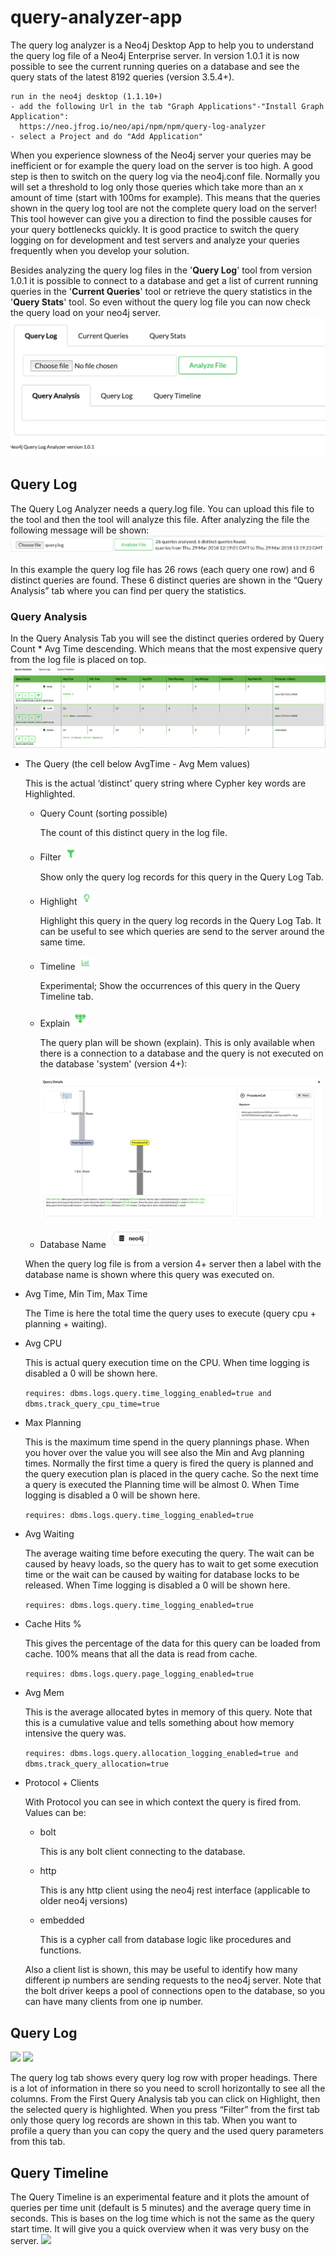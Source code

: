 # query-analyzer-app

The query log analyzer is a Neo4j Desktop App to help you to understand the query log file of a Neo4j Enterprise server. 
In version 1.0.1 it is now possible to see the current running queries on a database and see the query stats of the latest 8192 queries (version 3.5.4+).

```
run in the neo4j desktop (1.1.10+)
- add the following Url in the tab "Graph Applications"-"Install Graph Application":
  https://neo.jfrog.io/neo/api/npm/npm/query-log-analyzer
- select a Project and do "Add Application"    
```   
When you experience slowness of the Neo4j server your queries may be inefficient or for example the query load on the server is too high. A good step is then to switch on the query log via the neo4j.conf file. Normally you will set a threshold to log only those queries which take more than an x amount of time (start with 100ms for example). This means that the queries shown in the query log tool are not the complete query load on the server! This tool however can give you a direction to find the possible causes for your query bottlenecks quickly. 
It is good practice to switch the query logging on for development and test servers and analyze your queries frequently when you develop your solution.  

Besides analyzing the query log files in the '__Query Log__' tool from version 1.0.1 it is possible to connect to a database and get a list of current running queries in the '__Current Queries__' tool or retrieve the query statistics in the '__Query Stats__' tool. 
So even without the query log file you can now check the query load on your neo4j server.
<img src="qatool.png"/>


## Query Log 

The Query Log Analyzer needs a query.log file. You can upload this file to the tool and then the tool will analyze this file. After analyzing the file the following message will be shown:
<img src="qla.png"/>

In this example the query log file has 26 rows (each query one row) and 6 distinct queries are found. These 6 distinct queries are shown in the “Query Analysis” tab where you can find per query the statistics. 

### Query Analysis
In the Query Analysis Tab you will see the distinct queries ordered by Query Count * Avg Time descending. Which means that the most expensive query from the log file is placed on top.
<img src="qatab.png"/>

- The Query (the cell below AvgTime - Avg Mem values)

   This is the actual ‘distinct’ query string where Cypher key words are Highlighted.
  - Query Count (sorting possible)

    The count of this distinct query in the log file. 
  - Filter <img width="25px" src="filtericon.png"/> 
  
    Show only the query log records for this query in the Query Log Tab.
    
  - Highlight <img width="25px" src="highlighticon.png"/>
  
    Highlight this query in the query log records in the Query Log Tab. It can be useful to see which queries are send to the server around the same time. 
  - Timeline <img width="25px" src="timelineicon.png"/>
  
    Experimental; Show the occurrences of this query in the Query Timeline tab.
    
  - <div valign="bottom" >Explain <img width="25px" src="explainicon.png"/> </div>
  
    The query plan will be shown (explain). This is only available when there is a connection to a database and the query is not executed on the database 'system' (version 4+):
    
    <img width="450px" src="explainquery.png"/>
    
  - Database Name <img height="30px" src="dbicon.png"/>

   When the query log file is from a version 4+ server then a label with the database name is shown where this query was executed on.
    
    
- Avg Time, Min Tim, Max Time

  The Time is here the total time the query uses to execute (query cpu + planning + waiting).
- Avg CPU 

  This is actual query execution time on the CPU. When time logging is disabled a 0 will be shown here. 
  
  ```requires: dbms.logs.query.time_logging_enabled=true and dbms.track_query_cpu_time=true```
- Max Planning

  This is the maximum time spend in the query plannings phase. When you hover over the value you will see also the Min and Avg planning times. Normally the first time a query is fired the query is planned and the query execution plan is placed in the query cache. So the next time a query is executed the Planning time will be almost 0. When Time logging is disabled a 0 will be shown here.

  ```requires: dbms.logs.query.time_logging_enabled=true``` 
- Avg Waiting

  The average waiting time before executing the query. The wait can be caused by heavy loads, so the query has to wait to get some execution time or the wait can be caused by waiting for database locks to be released. When Time logging is disabled a 0 will be shown here.

  ```requires: dbms.logs.query.time_logging_enabled=true ```
- Cache Hits %

  This gives the percentage of the data for this query can be loaded from cache. 100% means that all the data is read from cache.

  ```requires: dbms.logs.query.page_logging_enabled=true ```
  
- Avg Mem

  This is the average allocated bytes in memory of this query. Note that this is a cumulative value and tells something about how memory intensive the query was.

  ```requires: dbms.logs.query.allocation_logging_enabled=true and dbms.track_query_allocation=true```

- Protocol + Clients

  With Protocol you can see in which context the query is fired from. Values can be: 
  - bolt

    This is any bolt client connecting to the database.
  - http
  
    This is any http client using the neo4j rest interface (applicable to older neo4j versions)
  - embedded 
    
    This is a cypher call from database logic like procedures and functions.

  Also a client list is shown, this may be useful to identify how many different ip numbers are sending requests to the neo4j server. Note that the bolt driver keeps a pool of connections open to the database, so you can have many clients from one ip number. 

## Query Log

<img src="qlt1.png"/>
<img src="qlt2.png"/>

The query log tab shows every query log row with proper headings. There is a lot of information in there so you need to scroll horizontally to see all the columns. From the First Query Analysis tab you can click on Highlight, then the selected query is highlighted. When you press “Filter” from the first tab only those query log records are shown in this tab. When you want to profile a query than you can copy the query and the used query parameters from this tab.

## Query Timeline

The Query Timeline is an experimental feature and it plots the amount of queries per time unit (default is 5 minutes) and the average query time in seconds. This is bases on the log time which is not the same as the query start time. It will give you a quick overview when it was very busy on the server. 
<img src="qtt.png"/>
